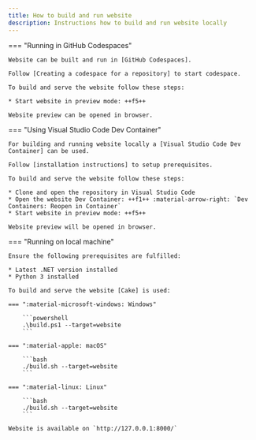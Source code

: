 ```yaml
---
title: How to build and run website
description: Instructions how to build and run website locally
---
```


=== "Running in GitHub Codespaces"

    Website can be built and run in [GitHub Codespaces].

    Follow [Creating a codespace for a repository] to start codespace.

    To build and serve the website follow these steps:

    * Start website in preview mode: ++f5++

    Website preview can be opened in browser.

=== "Using Visual Studio Code Dev Container"

    For building and running website locally a [Visual Studio Code Dev Container] can be used.

    Follow [installation instructions] to setup prerequisites.

    To build and serve the website follow these steps:

    * Clone and open the repository in Visual Studio Code
    * Open the website Dev Container: ++f1++ :material-arrow-right: `Dev Containers: Reopen in Container`
    * Start website in preview mode: ++f5++

    Website preview will be opened in browser.

=== "Running on local machine"

    Ensure the following prerequisites are fulfilled:
    
    * Latest .NET version installed
    * Python 3 installed
    
    To build and serve the website [Cake] is used:
    
    === ":material-microsoft-windows: Windows"
    
        ```powershell
        .\build.ps1 --target=website
        ```
    
    === ":material-apple: macOS"
    
        ```bash
        ./build.sh --target=website
        ```
    
    === ":material-linux: Linux"
    
        ```bash
        ./build.sh --target=website
        ```
    
    Website is available on `http://127.0.0.1:8000/`

[Cake]: https://cakebuild.net/
[Visual Studio Code Dev Container]: https://code.visualstudio.com/docs/devcontainers/containers
[installation instructions]: https://code.visualstudio.com/docs/devcontainers/containers#_installation
[GitHub Codespaces]: https://docs.github.com/en/codespaces
[Creating a codespace for a repository]: https://docs.github.com/en/codespaces/developing-in-a-codespace/creating-a-codespace-for-a-repository
